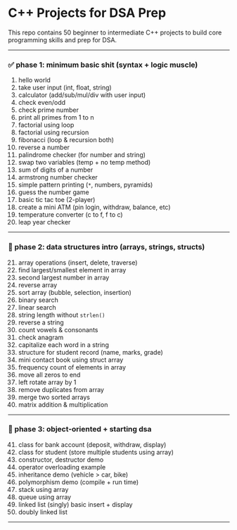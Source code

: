 # C++ Projects for DSA Prep

This repo contains 50 beginner to intermediate C++ projects to build core programming skills and prep for DSA.

---

### ✅ phase 1: minimum basic shit (syntax + logic muscle)

1. hello world
2. take user input (int, float, string)
3. calculator (add/sub/mul/div with user input)
4. check even/odd
5. check prime number
6. print all primes from 1 to n
7. factorial using loop
8. factorial using recursion
9. fibonacci (loop & recursion both)
10. reverse a number
11. palindrome checker (for number and string)
12. swap two variables (temp + no temp method)
13. sum of digits of a number
14. armstrong number checker
15. simple pattern printing (`*`, numbers, pyramids)
16. guess the number game
17. basic tic tac toe (2-player)
18. create a mini ATM (pin login, withdraw, balance, etc)
19. temperature converter (c to f, f to c)
20. leap year checker

---

### 🔁 phase 2: data structures intro (arrays, strings, structs)

21. array operations (insert, delete, traverse)
22. find largest/smallest element in array
23. second largest number in array
24. reverse array
25. sort array (bubble, selection, insertion)
26. binary search
27. linear search
28. string length without `strlen()`
29. reverse a string
30. count vowels & consonants
31. check anagram
32. capitalize each word in a string
33. structure for student record (name, marks, grade)
34. mini contact book using struct array
35. frequency count of elements in array
36. move all zeros to end
37. left rotate array by 1
38. remove duplicates from array
39. merge two sorted arrays
40. matrix addition & multiplication

---

### 🌳 phase 3: object-oriented + starting dsa

41. class for bank account (deposit, withdraw, display)
42. class for student (store multiple students using array)
43. constructor, destructor demo
44. operator overloading example
45. inheritance demo (vehicle > car, bike)
46. polymorphism demo (compile + run time)
47. stack using array
48. queue using array
49. linked list (singly) basic insert + display
50. doubly linked list

---
